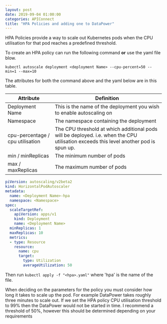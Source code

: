 ```yaml
---
layout: post
date: 2019-09-04 01:00:00
categories: APIConnect
title: "HPA Policies and adding one to DataPower"
---
```


HPA Policies provide a way to scale out Kubernetes pods when the CPU utilisation for that pod reaches a predefined threshold.

<!--more-->
To create an HPA policy can run the following command **or** use the yaml file blow.

`kubectl autoscale deployment <deployment Name> --cpu-percent=50 --min=1 --max=10`

The attributes for both the command above and the yaml below are in this table.

| Attribute | Definition |
| --------- | ---------- |
| Deployment Name | This is the name of the deployment you wish to enable autoscaling on |
| Namespace   |  The namespace containing the deployment |
| cpu-percentage / cpu utilisation | The CPU threshold at which additional pods will be deployed. i.e. when the CPU utilisation exceeds this level another pod is spun up. |
| min  / minReplicas  | The minimum number of pods   |
| max / maxReplicas  | The maximum number of pods   |

```yaml
piVersion: autoscaling/v2beta2
kind: HorizontalPodAutoscaler
metadata:
  name: <Deployment Name>-hpa
  namespace: <Namespace>
spec:
  scaleTargetRef:
    apiVersion: apps/v1
    kind: Deployment
    name: <Deployment Name>
  minReplicas: 1
  maxReplicas: 10
  metrics:
  - type: Resource
    resource:
      name: cpu
      target:
        type: Utilization
        averageUtilization: 50
```

Then run `kubectl apply -f "<hpa>.yaml"` where 'hpa' is the name of the file.

When deciding on the parameters for the policy you must consider how long it takes to scale up the pod. For example DataPower takes roughly three minutes to scale out. If we set the HPA policy CPU utilisation threshold to 99% then the DataPower would not be started in time. I recommend a threshold of 50%, however this should be determined depending on your requirements
